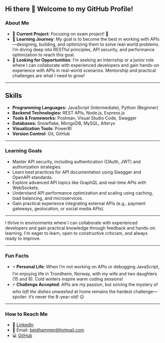 ## Hi there 👋 Welcome to my GitHub Profile!

### About Me
- 🔭 **Current Project**: Focusing on exam project! 🚀  
- 🌱 **Learning Journey**: My goal is to become the best in working with APIs—designing, building, and optimizing them to solve real-world problems. I’m diving deep into RESTful principles, API security, and performance optimization to reach this goal.  
- 🤔 **Looking for Opportunities**: I’m seeking an internship or a junior role where I can collaborate with experienced developers and gain hands-on experience with APIs in real-world scenarios. Mentorship and practical challenges are what I need to grow!  

---

## Skills
- **Programming Languages:** JavaScript (Intermediate), Python (Beginner)  
- **Backend Technologies:** REST APIs, Node.js, Express.js  
- **Tools & Frameworks:** Postman, Visual Studio Code, Swagger  
- **Databases:** Snowflake, MongoDB, MySQL, Alteryx  
- **Visualization Tools:** PowerBI  
- **Version Control:** Git, GitHub  

---

### Learning Goals
- Master API security, including authentication (OAuth, JWT) and authorization strategies.
- Learn best practices for API documentation using Swagger and OpenAPI standards.
- Explore advanced API topics like GraphQL and real-time APIs with WebSockets.
- Understand API performance optimization and scaling using caching, load balancing, and microservices.
- Gain practical experience integrating external APIs (e.g., payment gateways, geolocation, or social media APIs).

---

I thrive in environments where I can collaborate with experienced developers and gain practical knowledge through feedback and hands-on learning. I'm eager to learn, open to constructive criticism, and always ready to improve.

---

### Fun Facts  
- ⚡ **Personal Life**: When I’m not working on APIs or debugging JavaScript, I’m enjoying life in Trondheim, Norway, with my wife and two daughters (15 and 8). Cold winters inspire warm coding sessions!  
- ⚡ **Challenge Accepted**: APIs are my passion, but solving the mystery of *who left the dishes unwashed* at home remains the hardest challenge—spoiler: it’s never the 8-year-old! 😉  

---
### How to Reach Me
- 💼 [LinkedIn](https://www.linkedin.com/in/b%C3%B8rge-eidhammer-6a8678b2/)  
- 📧 Email: beidhammer@hotmail.com  
- 💻 [GitHub](https://github.com/beidhammer)
